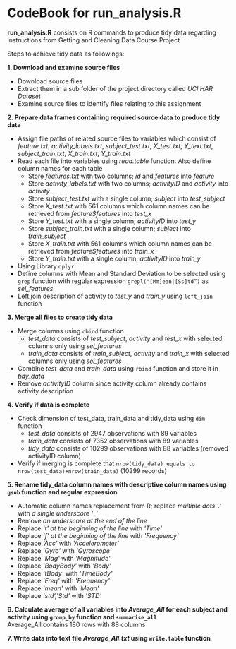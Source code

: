 
# CodeBook for run_analysis.R

**run_analysis.R** consists on R commands to produce tidy data regarding instructions from Getting and Cleaning Data Course Project 

Steps to achieve tidy data as followings:  

**1. Download and examine source files**  

- Download source files 
- Extract them in a sub folder of the project directory called *UCI HAR Dataset*  
- Examine source files to identify files relating to this assignment  
  
**2. Prepare data frames containing required source data to produce tidy data**  

- Assign file paths of related source files to variables which consist of *feature.txt*, *activity_labels.txt*, *subject_test.txt*, *X_test.txt*, *Y_text.txt*, *subject_train.txt*, *X_train.txt*, *Y_train.txt*  
- Read each file into variables using *read.table* function. Also define column names for each table
  - Store *features.txt* with two columns; *id* and *features* into *feature*  
  - Store *activity_labels.txt* with two columns; *activityID* and *activity* into *activity*  
  - Store *subject_test.txt* with a single column; *subject* into *test_subject*  
  - Store *X_test.txt* with 561 columns which column names can be retrieved from *feature$features* into *test_x*  
  - Store *Y_test.txt* with a single column; *activityID* into *test_y*  
  - Store *subject_train.txt* with a single column; *subject* into *train_subject*  
  - Store *X_train.txt* with 561 columns which column names can be retrieved from *feature$features* into *train_x*   
  - Store *Y_train.txt* with a single column; *activityID* into *train_y*  
- Using Library `dplyr`  
- Define columns with Mean and Standard Deviation to be selected using `grep` function with regular expression `grepl("[Mm]ean|[Ss]td”)` as *sel_features*  
- Left join description of activity to *test_y* and *train_y* using `left_join` function  
  
**3. Merge all files to create tidy data**  

- Merge columns using `cbind` function  
  - *test_data* consists of *test_subject*, *activity* and *test_x* with selected columns only using *sel_features*  
  - *train_data* consists of *train_subject*, *activity* and *train_x* with selected columns only using *sel_features*  
- Combine *test_data* and *train_data* using `rbind` function and store it in *tidy_data*  
- Remove *activityID* column since activity column already contains activity description   
  
**4. Verify if data is complete**   

- Check dimension of test_data, train_data and tidy_data using `dim` function  
  - *test_data* consists of 2947 observations with 89 variables  
  - *train_data* consists of 7352 observations with 89 variables  
  - *tidy_data* consists of 10299 observations with 88 variables (removed activityID column)  
- Verify if merging is complete that `nrow(tidy_data) equals to nrow(test_data)+nrow(train_data)` (10299 records)  
  
**5. Rename tidy_data column names with descriptive column names using `gsub` function and regular expression**  

- Automatic column names replacement from R; replace *multiple dots '.'* with *a single underscore '_'*  
- Remove *an underscore at the end of the line*  
- Replace *'t' at the beginning of the line* with *'Time'*  
- Replace *'f' at the beginning of the line* with *'Frequency'*  
- Replace *'Acc'* with *'Accelerometer'*  
- Replace *'Gyro'* with *'Gyroscope'*  
- Replace *'Mag'* with *'Magnitude'*  
- Replace *'BodyBody'* with *'Body'*  
- Replace *'tBody'* with *'TimeBody'*  
- Replace *'Freq'* with *'Frequency'*  
- Replace *'mean'* with *'Mean'*  
- Replace *'std','Std'* with *'STD'*   

**6. Calculate average of all variables into *Average_All* for each subject and activity using `group_by` function and `summarise_all`**  
   Average_All contains 180 rows with 88 columns  
  
**7. Write data into text file *Average_All.txt* using `write.table` function**  
